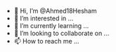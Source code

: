 - 👋 Hi, I’m @Ahmed18Hesham
- 👀 I’m interested in ...
- 🌱 I’m currently learning ...
- 💞️ I’m looking to collaborate on ...
- 📫 How to reach me ...

<!---
Ahmed18Hesham/Ahmed18Hesham is a ✨ special ✨ repository because its `README.md` (this file) appears on your GitHub profile.
You can click the Preview link to take a look at your changes.
--->
